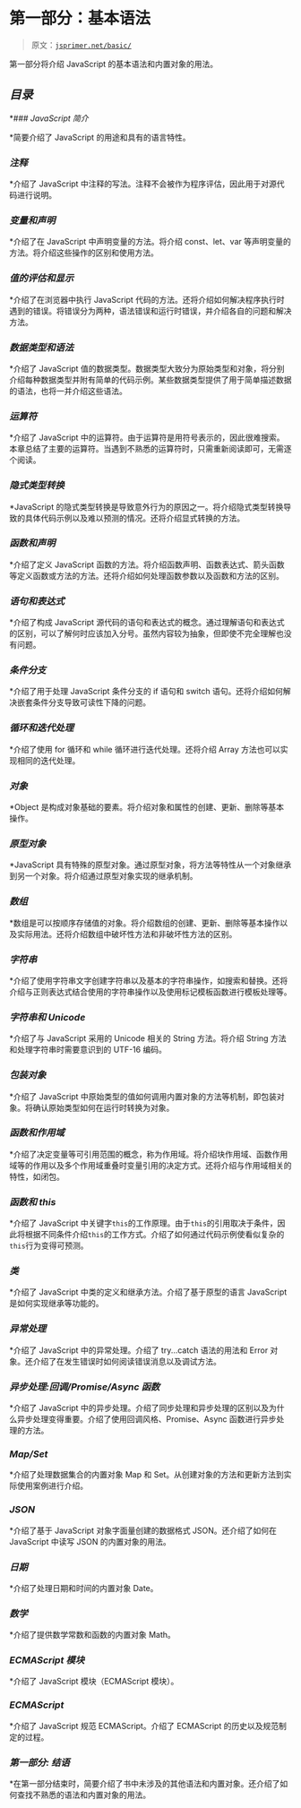 # 第一部分：基本语法

> 原文：[`jsprimer.net/basic/`](https://jsprimer.net/basic/)

第一部分将介绍 JavaScript 的基本语法和内置对象的用法。

## *目录*

*### *JavaScript 简介*

*简要介绍了 JavaScript 的用途和具有的语言特性。

### *注释*

*介绍了 JavaScript 中注释的写法。注释不会被作为程序评估，因此用于对源代码进行说明。

### *变量和声明*

*介绍了在 JavaScript 中声明变量的方法。将介绍 const、let、var 等声明变量的方法。将介绍这些操作的区别和使用方法。

### *值的评估和显示*

*介绍了在浏览器中执行 JavaScript 代码的方法。还将介绍如何解决程序执行时遇到的错误。将错误分为两种，语法错误和运行时错误，并介绍各自的问题和解决方法。

### *数据类型和语法*

*介绍了 JavaScript 值的数据类型。数据类型大致分为原始类型和对象，将分别介绍每种数据类型并附有简单的代码示例。某些数据类型提供了用于简单描述数据的语法，也将一并介绍这些语法。

### *运算符*

*介绍了 JavaScript 中的运算符。由于运算符是用符号表示的，因此很难搜索。本章总结了主要的运算符。当遇到不熟悉的运算符时，只需重新阅读即可，无需逐个阅读。

### *隐式类型转换*

*JavaScript 的隐式类型转换是导致意外行为的原因之一。将介绍隐式类型转换导致的具体代码示例以及难以预测的情况。还将介绍显式转换的方法。

### *函数和声明*

*介绍了定义 JavaScript 函数的方法。将介绍函数声明、函数表达式、箭头函数等定义函数或方法的方法。还将介绍如何处理函数参数以及函数和方法的区别。

### *语句和表达式*

*介绍了构成 JavaScript 源代码的语句和表达式的概念。通过理解语句和表达式的区别，可以了解何时应该加入分号。虽然内容较为抽象，但即使不完全理解也没有问题。

### *条件分支*

*介绍了用于处理 JavaScript 条件分支的 if 语句和 switch 语句。还将介绍如何解决嵌套条件分支导致可读性下降的问题。

### *循环和迭代处理*

*介绍了使用 for 循环和 while 循环进行迭代处理。还将介绍 Array 方法也可以实现相同的迭代处理。

### *对象*

*Object 是构成对象基础的要素。将介绍对象和属性的创建、更新、删除等基本操作。

### *原型对象*

*JavaScript 具有特殊的原型对象。通过原型对象，将方法等特性从一个对象继承到另一个对象。将介绍通过原型对象实现的继承机制。

### *数组*

*数组是可以按顺序存储值的对象。将介绍数组的创建、更新、删除等基本操作以及实际用法。还将介绍数组中破坏性方法和非破坏性方法的区别。

### *字符串*

*介绍了使用字符串文字创建字符串以及基本的字符串操作，如搜索和替换。还将介绍与正则表达式结合使用的字符串操作以及使用标记模板函数进行模板处理等。

### *字符串和 Unicode*

*介绍了与 JavaScript 采用的 Unicode 相关的 String 方法。将介绍 String 方法和处理字符串时需要意识到的 UTF-16 编码。

### *包装对象*

*介绍了 JavaScript 中原始类型的值如何调用内置对象的方法等机制，即包装对象。将确认原始类型如何在运行时转换为对象。

### *函数和作用域*

*介绍了决定变量等可引用范围的概念，称为作用域。将介绍块作用域、函数作用域等的作用以及多个作用域重叠时变量引用的决定方式。还将介绍与作用域相关的特性，如闭包。

### *函数和 this*

*介绍了 JavaScript 中关键字`this`的工作原理。由于`this`的引用取决于条件，因此将根据不同条件介绍`this`的工作方式。介绍了如何通过代码示例使看似复杂的`this`行为变得可预测。

### *类*

*介绍了 JavaScript 中类的定义和继承方法。介绍了基于原型的语言 JavaScript 是如何实现继承等功能的。

### *异常处理*

*介绍了 JavaScript 中的异常处理。介绍了 try...catch 语法的用法和 Error 对象。还介绍了在发生错误时如何阅读错误消息以及调试方法。

### *异步处理:回调/Promise/Async 函数*

*介绍了 JavaScript 中的异步处理。介绍了同步处理和异步处理的区别以及为什么异步处理变得重要。介绍了使用回调风格、Promise、Async 函数进行异步处理的方法。

### *Map/Set*

*介绍了处理数据集合的内置对象 Map 和 Set。从创建对象的方法和更新方法到实际使用案例进行介绍。

### *JSON*

*介绍了基于 JavaScript 对象字面量创建的数据格式 JSON。还介绍了如何在 JavaScript 中读写 JSON 的内置对象的用法。

### *日期*

*介绍了处理日期和时间的内置对象 Date。

### *数学*

*介绍了提供数学常数和函数的内置对象 Math。

### *ECMAScript 模块*

*介绍了 JavaScript 模块（ECMAScript 模块）。

### *ECMAScript*

*介绍了 JavaScript 规范 ECMAScript。介绍了 ECMAScript 的历史以及规范制定的过程。

### *第一部分: 结语*

*在第一部分结束时，简要介绍了书中未涉及的其他语法和内置对象。还介绍了如何查找不熟悉的语法和内置对象的用法。
